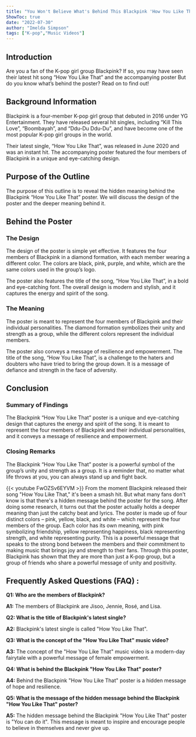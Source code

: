 ```yaml
---
title: "You Won't Believe What's Behind This Blackpink 'How You Like That' Poster!"
ShowToc: true 
date: "2022-07-30"
author: "Imelda Simpson" 
tags: ["K-pop","Music Videos"]
---
```

## Introduction

Are you a fan of the K-pop girl group Blackpink? If so, you may have seen their latest hit song “How You Like That” and the accompanying poster But do you know what’s behind the poster? Read on to find out!

## Background Information

Blackpink is a four-member K-pop girl group that debuted in 2016 under YG Entertainment. They have released several hit singles, including “Kill This Love”, “Boombayah”, and “Ddu-Du Ddu-Du”, and have become one of the most popular K-pop girl groups in the world.

Their latest single, “How You Like That”, was released in June 2020 and was an instant hit. The accompanying poster featured the four members of Blackpink in a unique and eye-catching design.

## Purpose of the Outline

The purpose of this outline is to reveal the hidden meaning behind the Blackpink “How You Like That” poster. We will discuss the design of the poster and the deeper meaning behind it.

## Behind the Poster

### The Design

The design of the poster is simple yet effective. It features the four members of Blackpink in a diamond formation, with each member wearing a different color. The colors are black, pink, purple, and white, which are the same colors used in the group’s logo.

The poster also features the title of the song, “How You Like That”, in a bold and eye-catching font. The overall design is modern and stylish, and it captures the energy and spirit of the song.

### The Meaning

The poster is meant to represent the four members of Blackpink and their individual personalities. The diamond formation symbolizes their unity and strength as a group, while the different colors represent the individual members.

The poster also conveys a message of resilience and empowerment. The title of the song, “How You Like That”, is a challenge to the haters and doubters who have tried to bring the group down. It is a message of defiance and strength in the face of adversity.

## Conclusion

### Summary of Findings

The Blackpink “How You Like That” poster is a unique and eye-catching design that captures the energy and spirit of the song. It is meant to represent the four members of Blackpink and their individual personalities, and it conveys a message of resilience and empowerment.

### Closing Remarks

The Blackpink “How You Like That” poster is a powerful symbol of the group’s unity and strength as a group. It is a reminder that, no matter what life throws at you, you can always stand up and fight back.

{{< youtube FwOZSv6EYVM >}} 
From the moment Blackpink released their song "How You Like That," it's been a smash hit. But what many fans don't know is that there's a hidden message behind the poster for the song. After doing some research, it turns out that the poster actually holds a deeper meaning than just the catchy beat and lyrics. The poster is made up of four distinct colors – pink, yellow, black, and white – which represent the four members of the group. Each color has its own meaning, with pink symbolizing friendship, yellow representing happiness, black representing strength, and white representing purity. This is a powerful message that speaks to the strong bond between the members and their commitment to making music that brings joy and strength to their fans. Through this poster, Blackpink has shown that they are more than just a K-pop group, but a group of friends who share a powerful message of unity and positivity.

## Frequently Asked Questions (FAQ) :
**Q1: Who are the members of Blackpink?**

**A1:** The members of Blackpink are Jisoo, Jennie, Rosé, and Lisa.

**Q2: What is the title of Blackpink's latest single?**

**A2:** Blackpink's latest single is called "How You Like That".

**Q3: What is the concept of the "How You Like That" music video?**

**A3:** The concept of the "How You Like That" music video is a modern-day fairytale with a powerful message of female empowerment.

**Q4: What is behind the Blackpink "How You Like That" poster?**

**A4:** Behind the Blackpink "How You Like That" poster is a hidden message of hope and resilience.

**Q5: What is the message of the hidden message behind the Blackpink "How You Like That" poster?**

**A5:** The hidden message behind the Blackpink "How You Like That" poster is "You can do it". This message is meant to inspire and encourage people to believe in themselves and never give up.




